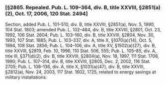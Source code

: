 ### [§2865. Repealed. Pub. L. 109–364, div. B, title XXVIII, §2851(a)(2), Oct. 17, 2006, 120 Stat. 2494] ###

Section, added Pub. L. 101–510, div. B, title XXVIII, §2851(a), Nov. 5, 1990, 104 Stat. 1803; amended Pub. L. 102–484, div. B, title XXVIII, §2801, Oct. 23, 1992, 106 Stat. 2604; Pub. L. 103–160, div. B, title XXVIII, §2804, Nov. 30, 1993, 107 Stat. 1885; Pub. L. 103–337, div. A, title X, §1070(a)(14), Oct. 5, 1994, 108 Stat. 2856; Pub. L. 104–106, div. A, title XV, §1502(a)(27), div. B, title XXVIII, §2819, Feb. 10, 1996, 110 Stat. 506, 555; Pub. L. 105–85, div. A, title III, §371(d)(2), div. B, title XXVIII, §2804(a), Nov. 18, 1997, 111 Stat. 1706, 1990; Pub. L. 107–314, div. B, title XXVIII, §2805, Dec. 2, 2002, 116 Stat. 2705; Pub. L. 108–136, div. A, title X, §1031(a)(47), div. B, title XXVIII, §2812(a), Nov. 24, 2003, 117 Stat. 1602, 1725, related to energy savings at military installations.